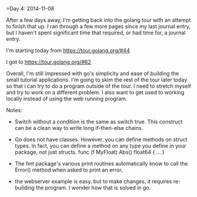 =Day  4:  2014-11-08

After a few days away, I'm getting back into the golang tour with an attempt to finish that up. I ran through a few more pages since my last journal entry, but I haven't spent significant time that required, or had time for, a journal entry.

I'm starting today from https://tour.golang.org/#44

I got to https://tour.golang.org/#62

Overall, I'm still impressed with go's simplicity and ease of building the small tutorial applications. I'm going to skim the rest of the tour later today so that i can try to do a program outside of the tour. I need to stretch myself and try to work on a different problem. I also want to get used to working locally instead of using the web running program.

Notes:

* Switch without a condition is the same as switch true. This construct can be a clean way to write long if-then-else chains.

* Go does not have classes. However, you can define methods on struct types. In fact, you can define a method on any type you define in your package, not just structs.
	func (f MyFloat) Abs() float64 { ... }

* The fmt package's various print routines automatically know to call the Error() method when asked to print an error.

* the webserver example is easy. but to make changes, it requires re-building the program. I wonder how that is solved in go.